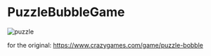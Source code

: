 # PuzzleBubbleGame

![puzzle](https://user-images.githubusercontent.com/86054050/165362498-35d02042-1157-4086-bb68-b19d2b44e48b.png)



for the original:
 https://www.crazygames.com/game/puzzle-bobble
